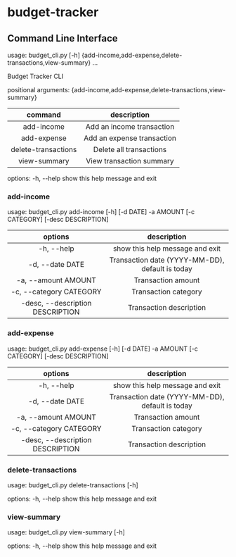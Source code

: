 # budget-tracker

## Command Line Interface

usage: budget_cli.py [-h] {add-income,add-expense,delete-transactions,view-summary} ...

Budget Tracker CLI

positional arguments:
{add-income,add-expense,delete-transactions,view-summary}

|       command       |        description         |
| :-----------------: | :------------------------: |
|     add-income      | Add an income transaction  |
|     add-expense     | Add an expense transaction |
| delete-transactions |  Delete all transactions   |
|    view-summary     |  View transaction summary  |

options:
-h, --help show this help message and exit

### add-income

usage: budget_cli.py add-income [-h] [-d DATE] -a AMOUNT [-c CATEGORY] [-desc DESCRIPTION]

|             options              |                   description                   |
| :------------------------------: | :---------------------------------------------: |
|            -h, --help            |         show this help message and exit         |
|         -d, --date DATE          | Transaction date (YYYY-MM-DD), default is today |
|       -a, --amount AMOUNT        |               Transaction amount                |
|     -c, --category CATEGORY      |              Transaction category               |
| -desc, --description DESCRIPTION |             Transaction description             |

### add-expense

usage: budget_cli.py add-expense [-h] [-d DATE] -a AMOUNT [-c CATEGORY] [-desc DESCRIPTION]

|             options              |                   description                   |
| :------------------------------: | :---------------------------------------------: |
|            -h, --help            |         show this help message and exit         |
|         -d, --date DATE          | Transaction date (YYYY-MM-DD), default is today |
|       -a, --amount AMOUNT        |               Transaction amount                |
|     -c, --category CATEGORY      |              Transaction category               |
| -desc, --description DESCRIPTION |             Transaction description             |

### delete-transactions

usage: budget_cli.py delete-transactions [-h]

options:
-h, --help show this help message and exit

### view-summary

usage: budget_cli.py view-summary [-h]

options:
-h, --help show this help message and exit
